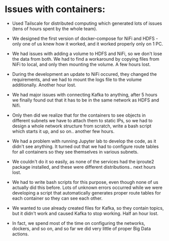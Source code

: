 # Issues with containers:

* Used Tailscale for distributed computing which generated lots of issues (tens of hours spent by the whole team).

* We designed the first version of docker-compose for NiFi and HDFS - only one of us knew how it worked, and it worked properly only on 1 PC.

* We had issues with adding a volume to HDFS and NiFi, so we don't lose the data from both. We had to find a workaround by copying files from NiFi to local, and only then mounting the volume. A few hours lost.

* During the development an update to NiFi occured, they changed the requirements, and we had to mount the logs file to the volume additionally. Another hour lost.

* We had major issues with connecting Kafka to anything, after 5 hours we finally found out that it has to be in the same network as HDFS and Nifi.

* Only then did we realize that for the containers to see objects in different subnets we have to attach them to static IPs, so we had to design a whole network structure from scratch, write a bash script which starts it up, and so on.. another few hours.

* We had a problem with running Jupyter lab to develop the code, as it didn't see anything. It turned out that we had to configure route tables for all containers so they see themselves in various subnets.

* We couldn't do it so easily, as none of the services had the iproute2 package installed, and these were different distributions.. next hours lost.

* We had to write bash scripts for this purpose, even though none of us actually did this before. Lots of unknown errors occurred while we were developing a script that automatically generates proper route tables for each container so they can see each other.

* We wanted to use already created files for Kafka, so they contain topics, but it didn't work and caused Kafka to stop working. Half an hour lost. 

* In fact, we spend most of the time on configuring the networks, dockers, and so on, and so far we did very little of proper Big Data actions.